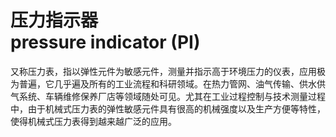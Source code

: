 # 压力指示器<br>pressure indicator (PI)
又称压力表，指以弹性元件为敏感元件，测量并指示高于环境压力的仪表，应用极为普遍，它几乎遍及所有的工业流程和科研领域。在热力管网、油气传输、供水供气系统、车辆维修保养厂店等领域随处可见。尤其在工业过程控制与技术测量过程中，由于机械式压力表的弹性敏感元件具有很高的机械强度以及生产方便等特性，使得机械式压力表得到越来越广泛的应用。